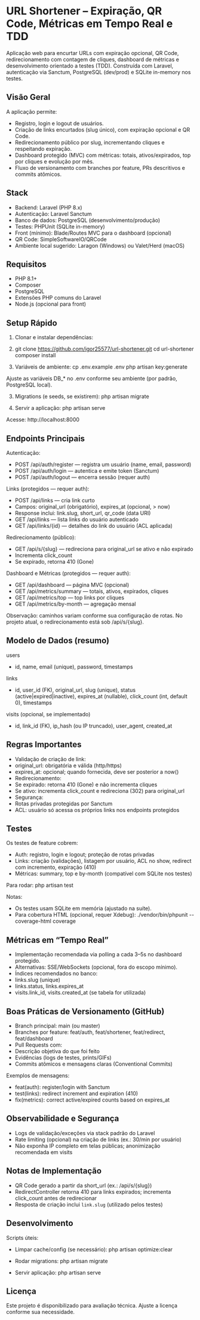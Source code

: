 # URL Shortener – Expiração, QR Code, Métricas em Tempo Real e TDD

Aplicação web para encurtar URLs com expiração opcional, QR Code, redirecionamento com contagem de cliques, dashboard de métricas e desenvolvimento orientado a testes (TDD). Construída com Laravel, autenticação via Sanctum, PostgreSQL (dev/prod) e SQLite in-memory nos testes.

## Visão Geral

A aplicação permite:
- Registro, login e logout de usuários.
- Criação de links encurtados (slug único), com expiração opcional e QR Code.
- Redirecionamento público por slug, incrementando cliques e respeitando expiração.
- Dashboard protegido (MVC) com métricas: totais, ativos/expirados, top por cliques e evolução por mês.
- Fluxo de versionamento com branches por feature, PRs descritivos e commits atômicos.

## Stack

- Backend: Laravel (PHP 8.x)
- Autenticação: Laravel Sanctum
- Banco de dados: PostgreSQL (desenvolvimento/produção)
- Testes: PHPUnit (SQLite in-memory)
- Front (mínimo): Blade/Routes MVC para o dashboard (opcional)
- QR Code: SimpleSoftwareIO/QRCode
- Ambiente local sugerido: Laragon (Windows) ou Valet/Herd (macOS)

## Requisitos

- PHP 8.1+
- Composer
- PostgreSQL
- Extensões PHP comuns do Laravel
- Node.js (opcional para front)

## Setup Rápido

1. Clonar e instalar dependências:
2. git clone https://github.com/igor25577/url-shortener.git
cd url-shortener
composer install

2. Variáveis de ambiente:
cp .env.example .env
php artisan key:generate

Ajuste as variáveis DB_* no .env conforme seu ambiente (por padrão, PostgreSQL local).

3. Migrations (e seeds, se existirem):
php artisan migrate


4. Servir a aplicação:
php artisan serve

Acesse: http://localhost:8000

## Endpoints Principais

Autenticação:
- POST /api/auth/register — registra um usuário (name, email, password)
- POST /api/auth/login — autentica e emite token (Sanctum)
- POST /api/auth/logout — encerra sessão (requer auth)

Links (protegidos — requer auth):
- POST /api/links — cria link curto
- Campos: original_url (obrigatório), expires_at (opcional, > now)
- Response inclui: link.slug, short_url, qr_code (data URI)
- GET /api/links — lista links do usuário autenticado
- GET /api/links/{id} — detalhes do link do usuário (ACL aplicada)

Redirecionamento (público):
- GET /api/s/{slug} — redireciona para original_url se ativo e não expirado
- Incrementa click_count
- Se expirado, retorna 410 (Gone)

Dashboard e Métricas (protegidos — requer auth):
- GET /api/dashboard — página MVC (opcional)
- GET /api/metrics/summary — totais, ativos, expirados, cliques
- GET /api/metrics/top — top links por cliques
- GET /api/metrics/by-month — agregação mensal

Observação: caminhos variam conforme sua configuração de rotas. No projeto atual, o redirecionamento está sob /api/s/{slug}.

## Modelo de Dados (resumo)

users
- id, name, email (unique), password, timestamps

links
- id, user_id (FK), original_url, slug (unique), status (active|expired|inactive), expires_at (nullable), click_count (int, default 0), timestamps

visits (opcional, se implementado)
- id, link_id (FK), ip_hash (ou IP truncado), user_agent, created_at

## Regras Importantes

- Validação de criação de link:
- original_url: obrigatória e válida (http/https)
- expires_at: opcional; quando fornecida, deve ser posterior a now()
- Redirecionamento:
- Se expirado: retorna 410 (Gone) e não incrementa cliques
- Se ativo: incrementa click_count e redireciona (302) para original_url
- Segurança:
- Rotas privadas protegidas por Sanctum
- ACL: usuário só acessa os próprios links nos endpoints protegidos

## Testes

Os testes de feature cobrem:
- Auth: registro, login e logout; proteção de rotas privadas
- Links: criação (validações), listagem por usuário, ACL no show, redirect com incremento, expiração (410)
- Métricas: summary, top e by-month (compatível com SQLite nos testes)

Para rodar:
php artisan test


Notas:
- Os testes usam SQLite em memória (ajustado na suíte).
- Para cobertura HTML (opcional, requer Xdebug):
./vendor/bin/phpunit --coverage-html coverage


## Métricas em “Tempo Real”

- Implementação recomendada via polling a cada 3–5s no dashboard protegido.
- Alternativas: SSE/WebSockets (opcional, fora do escopo mínimo).
- Índices recomendados no banco:
- links.slug (unique)
- links.status, links.expires_at
- visits.link_id, visits.created_at (se tabela for utilizada)

## Boas Práticas de Versionamento (GitHub)

- Branch principal: main (ou master)
- Branches por feature: feat/auth, feat/shortener, feat/redirect, feat/dashboard
- Pull Requests com:
- Descrição objetiva do que foi feito
- Evidências (logs de testes, prints/GIFs)
- Commits atômicos e mensagens claras (Conventional Commits)

Exemplos de mensagens:
- feat(auth): register/login with Sanctum
- test(links): redirect increment and expiration (410)
- fix(metrics): correct active/expired counts based on expires_at

## Observabilidade e Segurança

- Logs de validação/exceções via stack padrão do Laravel
- Rate limiting (opcional) na criação de links (ex.: 30/min por usuário)
- Não exponha IP completo em telas públicas; anonimização recomendada em visits

## Notas de Implementação

- QR Code gerado a partir da short_url (ex.: /api/s/{slug})
- RedirectController retorna 410 para links expirados; incrementa click_count antes de redirecionar
- Resposta de criação inclui `link.slug` (utilizado pelos testes)

## Desenvolvimento

Scripts úteis:
- Limpar cache/config (se necessário):
php artisan optimize:clear

- Rodar migrations:
php artisan migrate

- Servir aplicação:
php artisan serve


## Licença

Este projeto é disponibilizado para avaliação técnica. Ajuste a licença conforme sua necessidade.
